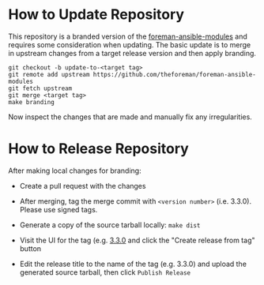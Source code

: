 # How to Update Repository

This repository is a branded version of the [foreman-ansible-modules](https://github.com/theforeman/foreman-ansible-modules) and requires some consideration when updating.
The basic update is to merge in upstream changes from a target release version and then apply branding.

```
git checkout -b update-to-<target tag>
git remote add upstream https://github.com/theforeman/foreman-ansible-modules
git fetch upstream
git merge <target tag>
make branding
```

Now inspect the changes that are made and manually fix any irregularities.

# How to Release Repository

After making local changes for branding:

   * Create a pull request with the changes

   * After merging, tag the merge commit with `<version number>` (i.e. 3.3.0).
     Please use signed tags.

   * Generate a copy of the source tarball locally: `make dist`

   * Visit the UI for the tag (e.g. [3.3.0](https://github.com/RedHatSatellite/satellite-ansible-collection/releases/tag/3.3.0) and click the "Create release from tag" button

   * Edit the release title to the name of the tag (e.g. 3.3.0) and upload the generated source tarball, then click `Publish Release`
